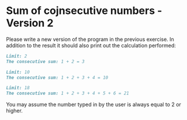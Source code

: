 
# Sum of cojnsecutive numbers - Version 2

Please write a new version of the program in the previous exercise. In addition to the result it should also print out the calculation performed:

```markdown
Limit: 2
The consecutive sum: 1 + 2 = 3
```
```markdown
Limit: 10
The consecutive sum: 1 + 2 + 3 + 4 = 10
```
```markdown
Limit: 18
The consecutive sum: 1 + 2 + 3 + 4 + 5 + 6 = 21
```

You may assume the number typed in by the user is always equal to 2 or higher.
